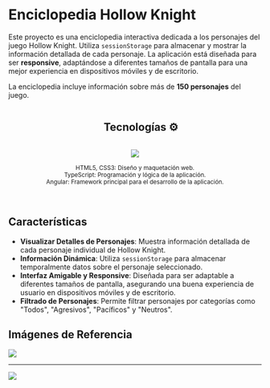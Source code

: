 # Enciclopedia Hollow Knight

Este proyecto es una enciclopedia interactiva dedicada a los personajes del juego Hollow Knight. Utiliza `sessionStorage` para almacenar y mostrar la información detallada de cada personaje. La aplicación está diseñada para ser **responsive**, adaptándose a diferentes tamaños de pantalla para una mejor experiencia en dispositivos móviles y de escritorio. 

La enciclopedia incluye información sobre más de **150 personajes** del juego.

<div id="user-content-toc"> 
  <ul align="center">
    <summary><h2 style="display: inline-block">Tecnologías ⚙</h2></summary> 
  </ul> 
</div> 

<!--tech stack icons--> 
<p align="center"> 
  <a href="https://skillicons.dev"> 
    <img src="https://skillicons.dev/icons?i=html,css,ts,angular" /> 
  </a> 
</p> 
<p align="center"> 
  <small> HTML5, CSS3: Diseño y maquetación web.<br> TypeScript: Programación y lógica de la aplicación.<br> Angular: Framework principal para el desarrollo de la aplicación. </small> 
</p> 
<br>

## Características

- **Visualizar Detalles de Personajes**: Muestra información detallada de cada personaje individual de Hollow Knight.
- **Información Dinámica**: Utiliza `sessionStorage` para almacenar temporalmente datos sobre el personaje seleccionado.
- **Interfaz Amigable y Responsive**: Diseñada para ser adaptable a diferentes tamaños de pantalla, asegurando una buena experiencia de usuario en dispositivos móviles y de escritorio.
- **Filtrado de Personajes**: Permite filtrar personajes por categorías como "Todos", "Agresivos", "Pacíficos" y "Neutros".

## Imágenes de Referencia

<img src="https://github.com/user-attachments/assets/b1f7cca6-ae60-4a47-892d-0f7c74618d33">
<hr>
<img src="https://github.com/user-attachments/assets/62f6dd7a-17ec-460e-b380-7fd5336e4b5f">
